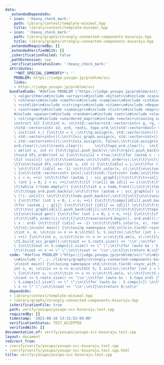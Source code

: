 ```yaml
---
data:
  _extendedDependsOn:
  - icon: ':heavy_check_mark:'
    path: library/contest/template-minimal.hpp
    title: library/contest/template-minimal.hpp
  - icon: ':heavy_check_mark:'
    path: library/graphs/strongly-connected-components-kosaraju.hpp
    title: library/graphs/strongly-connected-components-kosaraju.hpp
  _extendedRequiredBy: []
  _extendedVerifiedWith: []
  _isVerificationFailed: false
  _pathExtension: cpp
  _verificationStatusIcon: ':heavy_check_mark:'
  attributes:
    '*NOT_SPECIAL_COMMENTS*': ''
    PROBLEM: https://judge.yosupo.jp/problem/scc
    links:
    - https://judge.yosupo.jp/problem/scc
  bundledCode: "#define PROBLEM \"https://judge.yosupo.jp/problem/scc\"\n\n\n#include\
    \ <algorithm>\n#include <array>\n#include <bitset>\n#include <cassert>\n#include\
    \ <chrono>\n#include <cmath>\n#include <complex>\n#include <cstdio>\n#include\
    \ <cstdlib>\n#include <cstring>\n#include <ctime>\n#include <deque>\n#include\
    \ <iostream>\n#include <iomanip>\n#include <list>\n#include <map>\n#include <numeric>\n\
    #include <queue>\n#include <random>\n#include <set>\n#include <stack>\n#include\
    \ <string>\n#include <unordered_map>\n#include <vector>\n\nusing namespace std;\n\
    \nstruct SCC {\n\tint n; \n\tstd::vector<std::vector<int>> g, rg, scc_graph, comps;\n\
    \tstd::vector<int> id, ord, roots, topo_ord;\n\tstd::vector<bool> vis;\n\n\tvoid\
    \ init(int n_) {\n\t\tn = n_;\n\t\tg.assign(n, std::vector<int>());\n\t\trg.assign(n,\
    \ std::vector<int>());\n\t\tscc_graph.assign(n, std::vector<int>());\n\t\tcomps.assign(n,\
    \ std::vector<int>());\n\t\tvis.assign(n, false);\n\t\tid.assign(n, -1);\n\t\t\
    ord.clear();\n\t\troots.clear();     \n\t\ttopo_ord.clear();  \n\t}\n\n\tvoid\
    \ ae(int u, int v) {\n\t\tg[u].push_back(v);\n\t\trg[v].push_back(u);\n\t}\n\n\
    \tvoid dfs_order(int u) {\n\t\tvis[u] = true;\n\t\tfor (auto& v : g[u]) {\n\t\t\
    \tif (vis[v]) \n\t\t\t\tcontinue;\n\t\t\tdfs_order(v);\n\t\t}\n\t\tord.push_back(u);\n\
    \t}\n\n\tvoid dfs_color(int u, int c) {\n\t\tid[u] = c;\n\t\tfor (int& v : rg[u])\
    \ \n\t\t\tif (id[v] == -1) \n\t\t\t\tdfs_color(v, c);\n\t}\n\n\tvoid topological_sort()\
    \ {\n\t\tstd::vector<int> in(n);\n\t\tstd::list<int> todo;\n\t\tfor (int i = 0;\
    \ i < n; ++i) \n\t\t\tfor (auto& j : scc_graph[i])\n\t\t\t\t++in[j];\n\t\tfor\
    \ (int i = 0; i < n; ++i)\n\t\t\tif (!in[i] && id[i] == i)\n\t\t\t\ttodo.push_back(i);\n\
    \t\twhile (!todo.empty()) {\n\t\t\tint u = todo.front();\n\t\t\ttodo.pop_front();\n\
    \t\t\ttopo_ord.push_back(u);\n\t\t\tfor (auto& v : scc_graph[u]) \n\t\t\t\tif\
    \ (!(--in[v])) \n\t\t\t\t\ttodo.push_back(v);\n\t\t}\n\t}\n\n\tvoid build_scc_graph()\
    \ {\n\t\tfor (int i = 0; i < n; ++i) {\n\t\t\tcomps[id[i]].push_back(i);\n\t\t\
    \tfor (auto& j : g[i]) {\n\t\t\t\tif (id[i] == id[j]) \n\t\t\t\t\tcontinue;\n\t\
    \t\t\tscc_graph[id[i]].push_back(id[j]);\n\t\t\t}\n\t\t}\n\t\ttopological_sort();\n\
    \t}\n\n\tvoid gen() {\n\t\tfor (int i = 0; i < n; ++i) {\n\t\t\tif (!vis[i])\n\
    \t\t\t\tdfs_order(i);\n\t\t}\n\t\treverse(ord.begin(), ord.end());\n\t\tfor (auto&\
    \ x : ord) \n\t\t\tif (id[x] == -1) \n\t\t\t\tdfs_color(x, x), roots.push_back(x);\n\
    \t}\n};\n\nint main() {\n\tusing namespace std;\n\tcin.tie(0)->sync_with_stdio(0);\n\
    \tint n, m; \n\tcin >> n >> m;\n\tSCC S; S.init(n);\n\tfor (int i = 0; i < m;\
    \ ++i) {\n\t\tint u, v;\n\t\tcin >> u >> v;\n\t\tS.ae(u, v);\n\t}\n\tS.gen();\n\
    \tS.build_scc_graph();\n\tcout << S.roots.size() << '\\n';\n\tfor (auto &c : S.topo_ord)\
    \ {\n\t\tcout << S.comps[c].size() << \" \";\n\t\tfor (auto &x : S.comps[c]) \n\
    \t\t\tcout << x << \" \";\n\t\tcout << '\\n';\n\t}\n\treturn 0;\n}\n"
  code: "#define PROBLEM \"https://judge.yosupo.jp/problem/scc\"\n\n#include \"../../library/contest/template-minimal.hpp\"\
    \n#include \"../../library/graphs/strongly-connected-components-kosaraju.hpp\"\
    \n\nint main() {\n\tusing namespace std;\n\tcin.tie(0)->sync_with_stdio(0);\n\t\
    int n, m; \n\tcin >> n >> m;\n\tSCC S; S.init(n);\n\tfor (int i = 0; i < m; ++i)\
    \ {\n\t\tint u, v;\n\t\tcin >> u >> v;\n\t\tS.ae(u, v);\n\t}\n\tS.gen();\n\tS.build_scc_graph();\n\
    \tcout << S.roots.size() << '\\n';\n\tfor (auto &c : S.topo_ord) {\n\t\tcout <<\
    \ S.comps[c].size() << \" \";\n\t\tfor (auto &x : S.comps[c]) \n\t\t\tcout <<\
    \ x << \" \";\n\t\tcout << '\\n';\n\t}\n\treturn 0;\n}\n"
  dependsOn:
  - library/contest/template-minimal.hpp
  - library/graphs/strongly-connected-components-kosaraju.hpp
  isVerificationFile: true
  path: verify/yosupo/yosupo-scc-kosaraju.test.cpp
  requiredBy: []
  timestamp: '2021-08-16 13:31:52-04:00'
  verificationStatus: TEST_ACCEPTED
  verifiedWith: []
documentation_of: verify/yosupo/yosupo-scc-kosaraju.test.cpp
layout: document
redirect_from:
- /verify/verify/yosupo/yosupo-scc-kosaraju.test.cpp
- /verify/verify/yosupo/yosupo-scc-kosaraju.test.cpp.html
title: verify/yosupo/yosupo-scc-kosaraju.test.cpp
---
```

